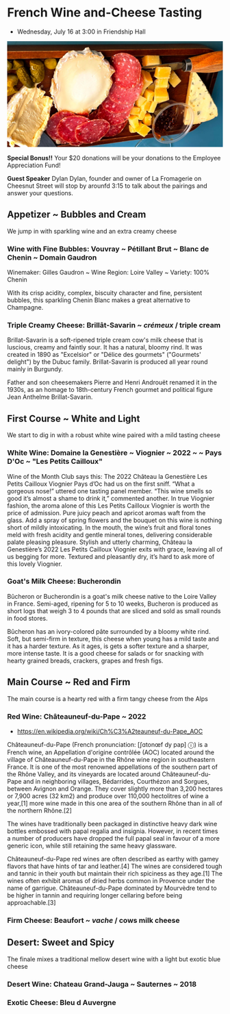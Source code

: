 # French Wine and-Cheese Tasting

* Wednesday, July 16 at 3:00 in Friendship Hall

![french-wine-and-cheese]( french-wine-and-cheese.jpg)

**Special Bonus!!** Your $20 donations will be your donations to the Employee Appreciation Fund!

**Guest Speaker** Dylan Dylan, founder and owner of La Fromagerie on Cheesnut Street will stop by arounfd 3:15 to talk about the pairings and answer your questions.

## Appetizer ~ Bubbles and Cream

We jump in with sparkling wine and an extra creamy cheese

### Wine with Fine Bubbles: Vouvray ~ Pétillant Brut ~ Blanc de Chenin ~ Domain Gaudron

Winemaker: Gilles Gaudron ~ Wine Region: Loire Valley ~ Variety: 100% Chenin

With its crisp acidity, complex, biscuity character and fine, persistent bubbles, this sparkling Chenin Blanc makes a great alternative to Champagne.

### Triple Creamy Cheese: Brillât-Savarin ~ _crémeux_ / triple cream

Brillat-Savarin is a soft-ripened triple cream cow's milk cheese that is luscious, creamy and faintly sour. It has a natural, bloomy rind. It was created in 1890 as "Excelsior" or "Délice des gourmets" ("Gourmets' delight") by the Dubuc family. Brillat-Savarin is produced all year round mainly in Burgundy.

Father and son cheesemakers Pierre and Henri Androuët renamed it in the 1930s, as an homage to 18th-century French gourmet and political figure Jean Anthelme Brillat-Savarin.

## First Course ~ White and Light

We start to dig in with a robust white wine paired with a mild tasting cheese

### White Wine: Domaine la Genestière ~ Viognier ~ 2022 ~ ~ Pays D'Oc ~ "Les Petits Cailloux"

Wine of the Month Club says this:
The 2022 Château la Genestière Les Petits Cailloux Viognier Pays d’Oc had us on the first sniff. “What a gorgeous nose!” uttered one tasting panel member. “This wine smells so good it’s almost a shame to drink it,” commented another. In true Viognier fashion, the aroma alone of this Les Petits Cailloux Viognier is worth the price of admission. Pure juicy peach and apricot aromas waft from the glass. Add a spray of spring flowers and the bouquet on this wine is nothing short of mildly intoxicating. In the mouth, the wine’s fruit and floral tones meld with fresh acidity and gentle mineral tones, delivering considerable palate pleasing pleasure. Stylish and utterly charming, Château la Genestière’s 2022 Les Petits Cailloux Viognier exits with grace, leaving all of us begging for more. Textured and pleasantly dry, it’s hard to ask more of this lovely Viognier.

### Goat's Milk Cheese: Bucherondin

Bûcheron or Bucherondin is a goat's milk cheese native to the Loire Valley in France. Semi-aged, ripening for 5 to 10 weeks, Bucheron is produced as short logs that weigh 3 to 4 pounds that are sliced and sold as small rounds in food stores.

Bûcheron has an ivory-colored pâte surrounded by a bloomy white rind. Soft, but semi-firm in texture, this cheese when young has a mild taste and it has a harder texture. As it ages, is gets a softer texture and a sharper, more intense taste. It is a good cheese for salads or for snacking with hearty grained breads, crackers, grapes and fresh figs.

## Main Course ~ Red and Firm

The main course is a hearty red with a firm tangy cheese from the Alps

### Red Wine: Châteauneuf-du-Pape ~ 2022

* https://en.wikipedia.org/wiki/Ch%C3%A2teauneuf-du-Pape_AOC

Châteauneuf-du-Pape (French pronunciation: [ʃɑtonœf dy pap] ⓘ) is a French wine, an Appellation d'origine contrôlée (AOC) located around the village of Châteauneuf-du-Pape in the Rhône wine region in southeastern France. It is one of the most renowned appellations of the southern part of the Rhône Valley, and its vineyards are located around Châteauneuf-du-Pape and in neighboring villages, Bédarrides, Courthézon and Sorgues, between Avignon and Orange. They cover slightly more than 3,200 hectares or 7,900 acres (32 km2) and produce over 110,000 hectolitres of wine a year,[1] more wine made in this one area of the southern Rhône than in all of the northern Rhône.[2]

The wines have traditionally been packaged in distinctive heavy dark wine bottles embossed with papal regalia and insignia. However, in recent times a number of producers have dropped the full papal seal in favour of a more generic icon, while still retaining the same heavy glassware.

Châteauneuf-du-Pape red wines are often described as earthy with gamey flavors that have hints of tar and leather.[4] The wines are considered tough and tannic in their youth but maintain their rich spiciness as they age.[1] The wines often exhibit aromas of dried herbs common in Provence under the name of garrigue. Châteauneuf-du-Pape dominated by Mourvèdre tend to be higher in tannin and requiring longer cellaring before being approachable.[3]

### Firm Cheese: Beaufort ~ _vache_ / cows milk cheese

## Desert: Sweet and Spicy

The finale mixes a traditional mellow desert wine with a light but exotic blue cheese

### Desert Wine: Chateau Grand-Jauga ~ Sauternes ~ 2018

### Exotic Cheese: Bleu d Auvergne
